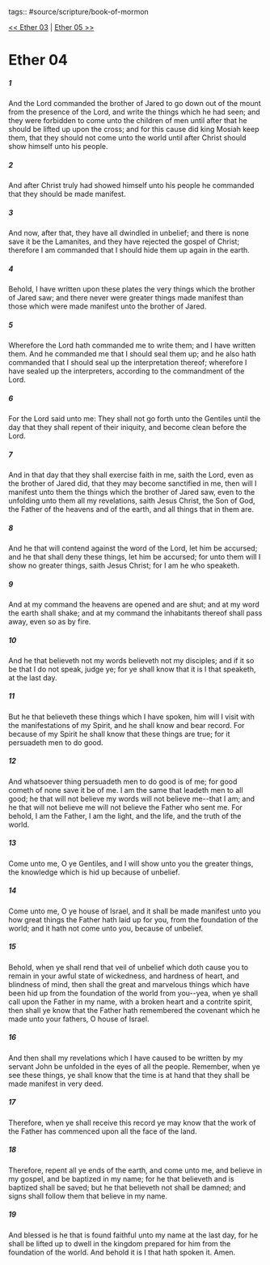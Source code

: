 tags:: #source/scripture/book-of-mormon

[<< Ether 03](book-of-mormon/14_Ether/Ether_03.md) | [Ether 05 >>](book-of-mormon/14_Ether/Ether_05.md)

# Ether 04

##### 1

And the Lord commanded the brother of Jared to go down out of the mount from the presence of the Lord, and write the things which he had seen; and they were forbidden to come unto the children of men until after that he should be lifted up upon the cross; and for this cause did king Mosiah keep them, that they should not come unto the world until after Christ should show himself unto his people.

##### 2

And after Christ truly had showed himself unto his people he commanded that they should be made manifest.

##### 3

And now, after that, they have all dwindled in unbelief; and there is none save it be the Lamanites, and they have rejected the gospel of Christ; therefore I am commanded that I should hide them up again in the earth.

##### 4

Behold, I have written upon these plates the very things which the brother of Jared saw; and there never were greater things made manifest than those which were made manifest unto the brother of Jared.

##### 5

Wherefore the Lord hath commanded me to write them; and I have written them. And he commanded me that I should seal them up; and he also hath commanded that I should seal up the interpretation thereof; wherefore I have sealed up the interpreters, according to the commandment of the Lord.

##### 6

For the Lord said unto me: They shall not go forth unto the Gentiles until the day that they shall repent of their iniquity, and become clean before the Lord.

##### 7

And in that day that they shall exercise faith in me, saith the Lord, even as the brother of Jared did, that they may become sanctified in me, then will I manifest unto them the things which the brother of Jared saw, even to the unfolding unto them all my revelations, saith Jesus Christ, the Son of God, the Father of the heavens and of the earth, and all things that in them are.

##### 8

And he that will contend against the word of the Lord, let him be accursed; and he that shall deny these things, let him be accursed; for unto them will I show no greater things, saith Jesus Christ; for I am he who speaketh.

##### 9

And at my command the heavens are opened and are shut; and at my word the earth shall shake; and at my command the inhabitants thereof shall pass away, even so as by fire.

##### 10

And he that believeth not my words believeth not my disciples; and if it so be that I do not speak, judge ye; for ye shall know that it is I that speaketh, at the last day.

##### 11

But he that believeth these things which I have spoken, him will I visit with the manifestations of my Spirit, and he shall know and bear record. For because of my Spirit he shall know that these things are true; for it persuadeth men to do good.

##### 12

And whatsoever thing persuadeth men to do good is of me; for good cometh of none save it be of me. I am the same that leadeth men to all good; he that will not believe my words will not believe me--that I am; and he that will not believe me will not believe the Father who sent me. For behold, I am the Father, I am the light, and the life, and the truth of the world.

##### 13

Come unto me, O ye Gentiles, and I will show unto you the greater things, the knowledge which is hid up because of unbelief.

##### 14

Come unto me, O ye house of Israel, and it shall be made manifest unto you how great things the Father hath laid up for you, from the foundation of the world; and it hath not come unto you, because of unbelief.

##### 15

Behold, when ye shall rend that veil of unbelief which doth cause you to remain in your awful state of wickedness, and hardness of heart, and blindness of mind, then shall the great and marvelous things which have been hid up from the foundation of the world from you--yea, when ye shall call upon the Father in my name, with a broken heart and a contrite spirit, then shall ye know that the Father hath remembered the covenant which he made unto your fathers, O house of Israel.

##### 16

And then shall my revelations which I have caused to be written by my servant John be unfolded in the eyes of all the people. Remember, when ye see these things, ye shall know that the time is at hand that they shall be made manifest in very deed.

##### 17

Therefore, when ye shall receive this record ye may know that the work of the Father has commenced upon all the face of the land.

##### 18

Therefore, repent all ye ends of the earth, and come unto me, and believe in my gospel, and be baptized in my name; for he that believeth and is baptized shall be saved; but he that believeth not shall be damned; and signs shall follow them that believe in my name.

##### 19

And blessed is he that is found faithful unto my name at the last day, for he shall be lifted up to dwell in the kingdom prepared for him from the foundation of the world. And behold it is I that hath spoken it. Amen.
